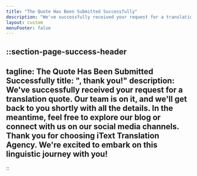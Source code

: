 ```yaml
---
title: "The Quote Has Been Submitted Successfully"
description: "We've successfully received your request for a translation quote. Our team is on it, and we'll get back to you shortly with all the details. In the meantime, feel free to explore our blog or connect with us on our social media channels. Thank you for choosing iText Translation Agency. We're excited to embark on this linguistic journey with you!"
layout: custom
menuFooter: false
---
```


::section-page-success-header
---
tagline: The Quote Has Been Submitted Successfully
title: ", thank you!"
description: We've successfully received your request for a translation quote. Our team is on it, and we'll get back to you shortly with all the details. In the meantime, feel free to explore our blog or connect with us on our social media channels. Thank you for choosing iText Translation Agency. We're excited to embark on this linguistic journey with you!
---
::